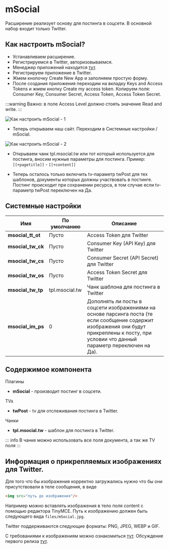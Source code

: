 # mSocial

Расширение реализует основу для постинга в соцсети. В основной набор входит только Twitter.

## Как настроить mSocial?

* Устанавливаем расширение.
* Регистрируемся в Twitter, авторизовываемся.
* Менеджер приложений находится [тут](https://apps.twitter.com/).
* Регистрируем приложение в Twitter.
* Жмем кнопочку Create New App и заполняем простую форму.
* После создания приложения переходим на вкладку Keys and Access Tokens и жмем кнопку Create my access token. Копируем поля: Consumer Key, Consumer Secret, Access Token, Access Token Secret.

:::warning Важно:
в поле Access Level должно стоять значение Read and write.
:::

![ Как настроить mSocial - 1](https://file.modx.pro/files/1/1/8/118dc35db2127bd1a16c557a8b86e0e0.png)

* Теперь открываем наш сайт. Переходим в Системные настройки / mSocial.

![ Как настроить mSocial - 2](https://file.modx.pro/files/e/7/a/e7a3b081010c426a93bc7602bd63ab66.png)

* Открываем чанк tpl.msocial.tw или тот который используется для постинга, вносим нужные параметры для постинга. Пример: `[[+pagetitle]]` - `[[+content]]`

* Теперь осталось только включить tv-параметр twPost для тех шаблонов, документы которых должны участвовать в постинге. Постинг происходит при сохранении ресурса, в том случае если tv-параметр twPost переключен на Да.

## Системные настройки

| Имя               | По умолчанию   | Описание                                                                                                                                                                                      |
|-------------------|----------------|-----------------------------------------------------------------------------------------------------------------------------------------------------------------------------------------------|
| **msocial_tt_ot** | Пусто          | Access Token для Twitter                                                                                                                                                                      |
| **msocial_tw_ck** | Пусто          | Consumer Key (API Key) для Twitter                                                                                                                                                            |
| **msocial_tw_cs** | Пусто          | Consumer Secret (API Secret) для Twitter                                                                                                                                                      |
| **msocial_tw_os** | Пусто          | Access Token Secret для Twitter                                                                                                                                                               |
| **msocial_tw_tp** | tpl.msocial.tw | Чанк шаблона для постинга в Twitter                                                                                                                                                           |
| **msocial_im_ps** | 0              | Дополнять ли посты в соцсети изображениями на основе парсинга поста (те если сообщение содержит изображения они будут прикреплены к посту, при условии что данный параметр переключен на Да). |

## Содержимое компонента

Плагины

* **mSocial** - производит постинг в соцсети.

TVs

* **twPost** - tv для отслеживания постинга в Twitter.

Чанки

* **tpl.msocial.tw** - шаблон для постинга в Twitter.

::: info
В чанке можно использовать все поля документа, а так же TV поля
:::

## Информация о прикрепляемых изображениях для Twitter.

Для того что бы изображения корректно загружались нужно что бы они присутствовали в теле сообщения, в виде

```html
<img src="путь до изображения"/>
```

Например можно вставлять изображения в тело поля content с помощью редактора TinyMCE. Путь к изображению должен быть следующего вида `files/mSocial.jpg`.

Twitter поддерживаются следующие форматы: PNG, JPEG, WEBP и GIF.

С требованиями к изображениям можно ознакомиться [тут](https://dev.twitter.com/rest/public/uploading-media/).
Обсуждение первого релиза [тут](https://modx.pro/solutions/7782-msocial-first-release/).
